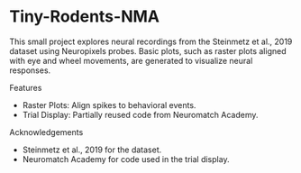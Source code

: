 # Tiny-Rodents-NMA
This small project explores neural recordings from the Steinmetz et al., 2019 dataset using Neuropixels probes. Basic plots, such as raster plots aligned with eye and wheel movements, are generated to visualize neural responses.

Features

- Raster Plots: Align spikes to behavioral events.
- Trial Display: Partially reused code from Neuromatch Academy.

Acknowledgements

- Steinmetz et al., 2019 for the dataset.
- Neuromatch Academy for code used in the trial display.
